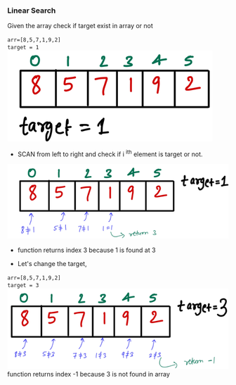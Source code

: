 ### Linear Search
Given the array check if target exist in array or not

`arr=[8,5,7,1,9,2]`<br>
`target = 1`<br>
![image](https://github.com/mayankdubey1996/DSA_and_Leetcode/blob/main/1.Linear%20Search/images/1.linear_search.png)<br>

- SCAN from left to right and check if i <sup>ith</sup> element is target or not.

![image](https://github.com/mayankdubey1996/DSA_and_Leetcode/blob/main/1.Linear%20Search/images/1.1linear_search.png)

- function returns index 3 because 1 is found at 3

- Let's change the target,

`arr=[8,5,7,1,9,2]`<br>
`target = 3`<br>
![image](https://github.com/mayankdubey1996/DSA_and_Leetcode/blob/main/1.Linear%20Search/images/1.2linear_search.png)
function returns index -1 because 3 is not found in array
